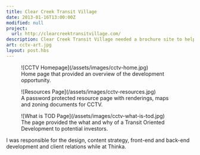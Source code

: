 ```yaml
---
title: Clear Creek Transit Village
date: 2013-01-16T13:00:00Z
modified: null
project:
  url: http://clearcreektransitvillage.com/
description: Clear Creek Transit Village needed a brochure site to help attract investors and provide resources for the CCTV development team.
art: cctv-art.jpg
layout: post.hbs
---
```


<figure class="media-full">
  ![CCTV Homepage](/assets/images/cctv-home.jpg)
  <figcaption>Home page that provided an overview of the development opportunity.</figcaption>
</figure>
<figure>
  ![Resources Page](/assets/images/cctv-resources.jpg)
  <figcaption>A password protected resource page with renderings, maps and zoning documents for CCTV.</figcaption>
</figure>
<figure class="media-full">
  ![What is TOD Page](/assets/images/cctv-what-is-tod.jpg)
  <figcaption>The page provided the what and why of a Transit Oriented Development to potential investors.</figcaption>
</figure>

I was responsible for the design, content strategy, front-end and back-end development and client relations while at Thinka.

